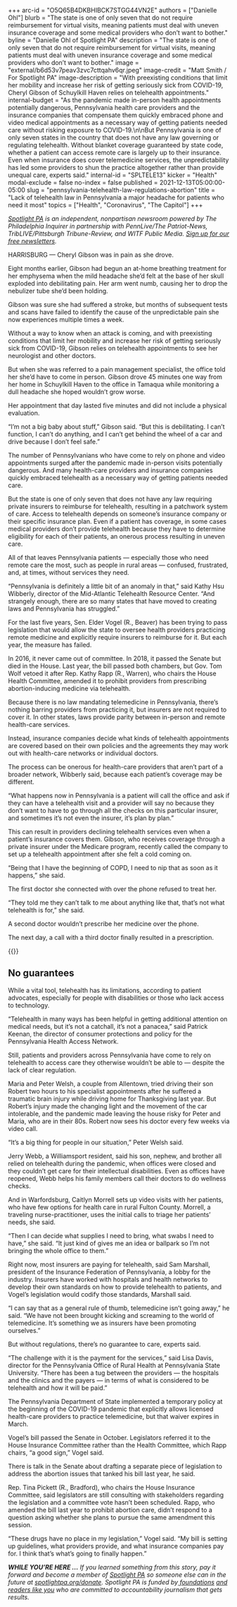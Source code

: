 +++
arc-id = "O5Q65B4DKBHIBCK7STGG44VN2E"
authors = ["Danielle Ohl"]
blurb = "The state is one of only seven that do not require reimbursement for virtual visits, meaning patients must deal with uneven insurance coverage and some medical providers who don’t want to bother."
byline = "Danielle Ohl of Spotlight PA"
description = "The state is one of only seven that do not require reimbursement for virtual visits, meaning patients must deal with uneven insurance coverage and some medical providers who don’t want to bother."
image = "external/b6d53v7peav3zvc7cttqahv6qr.jpeg"
image-credit = "Matt Smith / For Spotlight PA"
image-description = "With preexisting conditions that limit her mobility and increase her risk of getting seriously sick from COVID-19, Cheryl Gibson of Schuylkill Haven relies on telehealth appointments."
internal-budget = "As the pandemic made in-person health appointments potentially dangerous, Pennsylvania health care providers and the insurance companies that compensate them quickly embraced phone and video medical appointments as a necessary way of getting patients needed care without risking exposure to COVID-19.\n\nBut Pennsylvania is one of only seven states in the country that does not have any law governing or regulating telehealth. Without blanket coverage guaranteed by state code, whether a patient can access remote care is largely up to their insurance. Even when insurance does cover telemedicine services, the unpredictability has led some providers to shun the practice altogether rather than provide unequal care, experts said."
internal-id = "SPLTELE13"
kicker = "Health"
modal-exclude = false
no-index = false
published = 2021-12-13T05:00:00-05:00
slug = "pennsylvania-telehealth-law-regulations-abortion"
title = "Lack of telehealth law in Pennsylvania a major headache for patients who need it most"
topics = ["Health", "Coronavirus", "The Capitol"]
+++

<a href="https://www.spotlightpa.org/"><i>Spotlight PA</i></a><i> is an independent, nonpartisan newsroom powered by The Philadelphia Inquirer in partnership with PennLive/The Patriot-News, TribLIVE/Pittsburgh Tribune-Review, and WITF Public Media. </i><a href="https://www.spotlightpa.org/newsletters"><i>Sign up for our free newsletters</i></a><i>.</i>

HARRISBURG — Cheryl Gibson was in pain as she drove.

Eight months earlier, Gibson had begun an at-home breathing treatment for her emphysema when the mild headache she’d felt at the base of her skull exploded into debilitating pain. Her arm went numb, causing her to drop the nebulizer tube she’d been holding.

Gibson was sure she had suffered a stroke, but months of subsequent tests and scans have failed to identify the cause of the unpredictable pain she now experiences multiple times a week.

<script src="https://www.spotlightpa.org/embed.js" async></script><div data-spl-embed-version="1" data-spl-src="https://www.spotlightpa.org/embeds/newsletter/"></div>

Without a way to know when an attack is coming, and with preexisting conditions that limit her mobility and increase her risk of getting seriously sick from COVID-19, Gibson relies on telehealth appointments to see her neurologist and other doctors.

But when she was referred to a pain management specialist, the office told her she’d have to come in person. Gibson drove 45 minutes one way from her home in Schuylkill Haven to the office in Tamaqua while monitoring a dull headache she hoped wouldn’t grow worse.

Her appointment that day lasted five minutes and did not include a physical evaluation.

“I’m not a big baby about stuff,” Gibson said. “But this is debilitating. I can’t function, I can’t do anything, and I can’t get behind the wheel of a car and drive because I don’t feel safe.”

The number of Pennsylvanians who have come to rely on phone and video appointments surged after the pandemic made in-person visits potentially dangerous. And many health-care providers and insurance companies quickly embraced telehealth as a necessary way of getting patients needed care.

But the state is one of only seven that does not have any law requiring private insurers to reimburse for telehealth, resulting in a patchwork system of care. Access to telehealth depends on someone’s insurance company or their specific insurance plan. Even if a patient has coverage, in some cases medical providers don’t provide telehealth because they have to determine eligibility for each of their patients, an onerous process resulting in uneven care.

All of that leaves Pennsylvania patients — especially those who need remote care the most, such as people in rural areas — confused, frustrated, and, at times, without services they need.

“Pennsylvania is definitely a little bit of an anomaly in that,” said Kathy Hsu Wibberly, director of the Mid-Atlantic Telehealth Resource Center. “And strangely enough, there are so many states that have moved to creating laws and Pennsylvania has struggled.”

For the last five years, Sen. Elder Vogel (R., Beaver) has been trying to pass legislation that would allow the state to oversee health providers practicing remote medicine and explicitly require insurers to reimburse for it. But each year, the measure has failed.

In 2016, it never came out of committee. In 2018, it passed the Senate but died in the House. Last year, the bill passed both chambers, but Gov. Tom Wolf vetoed it after Rep. Kathy Rapp (R., Warren), who chairs the House Health Committee, amended it to prohibit providers from prescribing abortion-inducing medicine via telehealth.

Because there is no law mandating telemedicine in Pennsylvania, there’s nothing barring providers from practicing it, but insurers are not required to cover it. In other states, laws provide parity between in-person and remote health-care services.

Instead, insurance companies decide what kinds of telehealth appointments are covered based on their own policies and the agreements they may work out with health-care networks or individual doctors.

The process can be onerous for health-care providers that aren’t part of a broader network, Wibberly said, because each patient’s coverage may be different.

“What happens now in Pennsylvania is a patient will call the office and ask if they can have a telehealth visit and a provider will say no because they don’t want to have to go through all the checks on this particular insurer, and sometimes it’s not even the insurer, it’s plan by plan.”

This can result in providers declining telehealth services even when a patient’s insurance covers them. Gibson, who receives coverage through a private insurer under the Medicare program, recently called the company to set up a telehealth appointment after she felt a cold coming on.

“Being that I have the beginning of COPD, I need to nip that as soon as it happens,” she said.

The first doctor she connected with over the phone refused to treat her.

“They told me they can’t talk to me about anything like that, that’s not what telehealth is for,” she said.

A second doctor wouldn’t prescribe her medicine over the phone.

The next day, a call with a third doctor finally resulted in a prescription.

{{<picture src="external/ytvvky2svvrksa333k54frqey0.jpeg" description="Cheryl Gibson of Schuylkill Haven has struggled with inconsistent telehealth care that she needs for treatment of ongoing health conditions." caption="Cheryl Gibson of Schuylkill Haven has struggled with inconsistent telehealth care that she needs for treatment of ongoing health conditions." credit="Matt Smith / For Spotlight PA">}} 

## No guarantees

While a vital tool, telehealth has its limitations, according to patient advocates, especially for people with disabilities or those who lack access to technology.

“Telehealth in many ways has been helpful in getting additional attention on medical needs, but it’s not a catchall, it’s not a panacea,” said Patrick Keenan, the director of consumer protections and policy for the Pennsylvania Health Access Network.

Still, patients and providers across Pennsylvania have come to rely on telehealth to access care they otherwise wouldn’t be able to — despite the lack of clear regulation.

Maria and Peter Welsh, a couple from Allentown, tried driving their son Robert two hours to his specialist appointments after he suffered a traumatic brain injury while driving home for Thanksgiving last year. But Robert’s injury made the changing light and the movement of the car intolerable, and the pandemic made leaving the house risky for Peter and Maria, who are in their 80s. Robert now sees his doctor every few weeks via video call.

“It’s a big thing for people in our situation,” Peter Welsh said.

Jerry Webb, a Williamsport resident, said his son, nephew, and brother all relied on telehealth during the pandemic, when offices were closed and they couldn’t get care for their intellectual disabilities. Even as offices have reopened, Webb helps his family members call their doctors to do wellness checks.

And in Warfordsburg, Caitlyn Morrell sets up video visits with her patients, who have few options for health care in rural Fulton County. Morrell, a traveling nurse-practitioner, uses the initial calls to triage her patients’ needs, she said.

“Then I can decide what supplies I need to bring, what swabs I need to have,” she said. “It just kind of gives me an idea or ballpark so I’m not bringing the whole office to them.”

Right now, most insurers are paying for telehealth, said Sam Marshall, president of the Insurance Federation of Pennsylvania, a lobby for the industry. Insurers have worked with hospitals and health networks to develop their own standards on how to provide telehealth to patients, and Vogel’s legislation would codify those standards, Marshall said.

“I can say that as a general rule of thumb, telemedicine isn’t going away,” he said. “We have not been brought kicking and screaming to the world of telemedicine. It’s something we as insurers have been promoting ourselves.”

But without regulations, there’s no guarantee to care, experts said.

“The challenge with it is the payment for the services,” said Lisa Davis, director for the Pennsylvania Office of Rural Health at Pennsylvania State University. “There has been a tug between the providers — the hospitals and the clinics and the payers — in terms of what is considered to be telehealth and how it will be paid.”

The Pennsylvania Department of State implemented a temporary policy at the beginning of the COVID-19 pandemic that explicitly allows licensed health-care providers to practice telemedicine, but that waiver expires in March.

<script src="https://www.spotlightpa.org/embed.js" async></script><div data-spl-embed-version="1" data-spl-src="https://www.spotlightpa.org/embeds/donate/?eyebrow_text=SUPPORT%20SPOTLIGHT%20PA&cta_text=YES%2C%20TRIPLE%20MY%20GIFT&teaser_text=Support%20Spotlight%20PA's%20vital%20investigative%20journalism%20for%20Pennsylvania%20and%20for%20a%20limited%20time%2C%20all%20gifts%20will%20be%20TRIPLED."></div>

Vogel’s bill passed the Senate in October. Legislators referred it to the House Insurance Committee rather than the Health Committee, which Rapp chairs, “a good sign,” Vogel said.

There is talk in the Senate about drafting a separate piece of legislation to address the abortion issues that tanked his bill last year, he said.

Rep. Tina Pickett (R., Bradford), who chairs the House Insurance Committee, said legislators are still consulting with stakeholders regarding the legislation and a committee vote hasn’t been scheduled. Rapp, who amended the bill last year to prohibit abortion care, didn’t respond to a question asking whether she plans to pursue the same amendment this session.

“These drugs have no place in my legislation,” Vogel said. “My bill is setting up guidelines, what providers provide, and what insurance companies pay for. I think that’s what’s going to finally happen.”

<i><b>WHILE YOU’RE HERE ...</b></i><i> If you learned something from this story, pay it forward and become a member of </i><a href="https://www.spotlightpa.org/"><i>Spotlight PA</i></a><i> so someone else can in the future at </i><a href="http://spotlightpa.org/donate"><i>spotlightpa.org/donate</i></a><i>. Spotlight PA is funded by</i><a href="https://www.spotlightpa.org/support"><i> foundations</i></a><i> </i><a href="https://www.spotlightpa.org/support"><i>and readers like you</i></a><i> who are committed to accountability journalism that gets results.</i>
